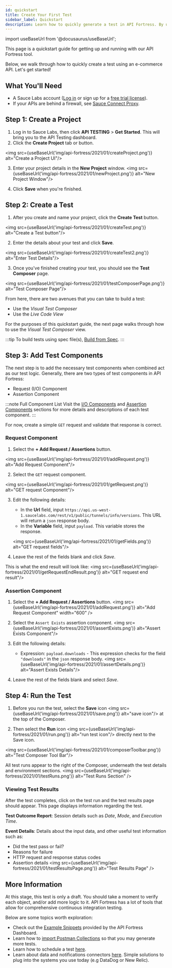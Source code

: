 ```yaml
---
id: quickstart
title: Create Your First Test
sidebar_label: Quickstart
description: Learn how to quickly generate a test in API Fortress. By using the payload from an API call or from a specification file.
---
```


import useBaseUrl from '@docusaurus/useBaseUrl';

This page is a quickstart guide for getting up and running with our API Fortress tool.

Below, we walk through how to quickly create a test using an e-commerce API. Let's get started!

## What You'll Need

* A Sauce Labs account ([Log in](https://accounts.saucelabs.com/am/XUI/#login/) or sign up for a [free trial license](https://saucelabs.com/sign-up)).
* If your APIs are behind a firewall, see [Sauce Connect Proxy](/secure-connections/sauce-connect/).


## Step 1: Create a Project

1. Log in to Sauce Labs, then click **API TESTING** > **Get Started**. This will bring you to the API Testing dashboard.
2. Click the **Create Project** tab or button.

  <img src={useBaseUrl('img/api-fortress/2021/01/createProject.png')} alt="Create a Project UI"/>

3. Enter your project details in the **New Project** window.
  <img src={useBaseUrl('img/api-fortress/2021/01/newProject.png')} alt="New Project Window"/>

4. Click **Save** when you're finished.


## Step 2: Create a Test

1. After you create and name your project, click the **Create Test** button.

  <img src={useBaseUrl('img/api-fortress/2021/01/createTest.png')} alt="Create a Test button"/>

2. Enter the details about your test and click **Save**.

  <img src={useBaseUrl('img/api-fortress/2021/01/createTest2.png')} alt="Enter Test Details"/>

3. Once you've finished creating your test, you should see the __Test Composer__ page.

  <img src={useBaseUrl('img/api-fortress/2021/01/testComposerPage.png')} alt="Test Composer Page"/>

From here, there are two avenues that you can take to build a test:

* Use the _Visual Test Composer_
* Use the _Live Code View_

For the purposes of this quickstart guide, the next page walks through how to use the _Visual Test Composer_ view.

:::tip
To build tests using spec file(s), [Build from Spec](/api-testing/mark2/quick-start/build-from-spec).
:::

## Step 3: Add Test Components

The next step is to add the necessary test components when combined act as our test logic. Generally, there are two types of test components in API Fortress:

* Request (I/O) Component
* Assertion Component

:::note Full Component List
Visit the [I/O Components](/api-testing/mark2/io-components) and [Assertion Components](/api-testing/mark2/assertion-components/assert-compares) sections for more details and descriptions of each test component.
:::

For now, create a simple `GET` request and validate that response is correct.


### Request Component

1. Select the **+ Add Request / Assertions** button.

  <img src={useBaseUrl('img/api-fortress/2021/01/addRequest.png')} alt="Add Request Component"/>

2. Select the `GET` request component.

  <img src={useBaseUrl('img/api-fortress/2021/01/getRequest.png')} alt="GET request Component"/>

3. Edit the following details:
   * In the **Url** field, input `https://api.us-west-1.saucelabs.com/rest/v1/public/tunnels/info/versions`. This URL will return a `json` response body.
   * In the **Variable** field, input `payload`. This variable stores the response.

    <img src={useBaseUrl('img/api-fortress/2021/01/getFields.png')} alt="GET request fields"/>

4. Leave the rest of the fields blank and click _Save_.

This is what the end result will look like:
  <img src={useBaseUrl('img/api-fortress/2021/01/getRequestEndResult.png')} alt="GET request end result"/>


### Assertion Component

1. Select the **+ Add Request / Assertions** button.
  <img src={useBaseUrl('img/api-fortress/2021/01/addRequest.png')} alt="Add Request Component" width="600" />

2. Select the `Assert Exists` assertion component.
  <img src={useBaseUrl('img/api-fortress/2021/01/assertExists.png')} alt="Assert Exists Component"/>

3. Edit the following details:
   * Expression: `payload.downloads` - This expression checks for the field `"downloads"` in the `json` response body.
  <img src={useBaseUrl('img/api-fortress/2021/01/assertDetails.png')} alt="Assert Exists Details"/>

4. Leave the rest of the fields blank and select _Save_.


## Step 4: Run the Test

1. Before you run the test, select the **Save** icon <img src={useBaseUrl('img/api-fortress/2021/01/save.png')} alt="save icon"/> at the top of the Composer.

2. Then select the **Run** icon <img src={useBaseUrl('img/api-fortress/2021/01/run.png')} alt="run test icon"/> directly next to the Save icon.

<img src={useBaseUrl('img/api-fortress/2021/01/composerToolbar.png')} alt="Test Composer Tool Bar"/>

All test runs appear to the right of the Composer, underneath the test details and environment sections.
<img src={useBaseUrl('img/api-fortress/2021/01/testRuns.png')} alt="Test Runs Section" />


### Viewing Test Results

After the test completes, click on the test run and the test results page should appear. This page displays information regarding the test.

**Test Outcome Report**: Session details such as _Date_, _Mode_, and _Execution Time_.

**Event Details**: Details about the input data, and other useful test information such as:

* Did the test pass or fail?
* Reasons for failure
* HTTP request and response status codes
* Assertion details
  <img src={useBaseUrl('img/api-fortress/2021/01/testResultsPage.png')} alt="Test Results Page" />


## More Information

At this stage, this test is only a draft. You should take a moment to verify each object, and/or add more logic to it. API Fortress has a lot of tools that allow for comprehensive continuous integration testing.

Below are some topics worth exploration:

* Check out the [Example Snippets](/api-testing/mark2/quick-start/using-the-example-snippets) provided by the API Fortress Dashboard.
* Learn how to [import Postman Collections](/api-testing/mark2/quick-start/importing-postman-collections
  ) so that you may generate more tests.
* Learn how to schedule a test [here](/api-testing/mark2/quick-start/schedule-a-test).  
* Learn about data and notifications connectors [here](/api-testing/mark2/quick-start/setup-connectors). Simple solutions to plug into the systems you use today (e.g DataDog or New Relic).
